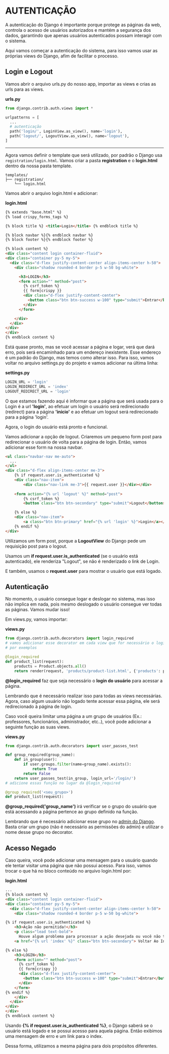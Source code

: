 # AUTENTICAÇÃO 
A autenticação do Django é importante porque protege as páginas da web, controla o acesso de usuários autorizados e mantém a segurança dos dados, garantindo que apenas usuários autenticados possam interagir com o sistema.

Aqui vamos começar a autenticação do sistema, para isso vamos usar as próprias views do Django, afim de facilitar o processo.

## Login e Logout
Vamos abrir o arquivo urls.py do nosso app, importar as views e crias as urls para as views.

**urls.py**
```py
from django.contrib.auth.views import *

urlpatterns = [
  ...
  # autenticação
  path('login/', LoginView.as_view(), name='login'),
  path('logout/', LogoutView.as_view(), name='logout'),
]
```
---
Agora vamos definir o template que será utilizado, por padrão o Django usa `registration/login.html`. Vamos criar a pasta **registration** e o **login.html** dentro da nossa pasta template.
```
templates/
├── registration/
    └── login.html
```
Vamos abrir o arquivo login.html e adicionar:

**login.html**
```html
{% extends "base.html" %}
{% load crispy_forms_tags %}

{% block title %} <title>Login</title> {% endblock title %}

{% block navbar %}{% endblock navbar %}
{% block footer %}{% endblock footer %}

{% block content %}
<div class="content login container-fluid">
<div class="container py-5 my-5">
  <div class="d-flex justify-content-center align-items-center h-50">
    <div class="shadow rounded-4 border p-5 w-50 bg-white">

      <h3>LOGIN</h3>
      <form action="" method="post">
        {% csrf_token %}
        {{ form|crispy }}
        <div class="d-flex justify-content-center">
          <button class="btn btn-success w-100" type="submit">Entrar</button>
        </div>
      </form>

    </div>
  </div>
</div>
</div>
{% endblock content %}
```
Está quase pronto, mas se você acessar a página e logar, verá que dará erro, pois será encaminhado para um endereço inexistente. Esse endereço é um padrão do Django, mas temos como alterar isso. Para isso, vamos voltar no arquivo settings.py do projeto e vamos adicionar na última linha:

**settings.py**
```py
LOGIN_URL = 'login'
LOGIN_REDIRECT_URL = 'index'
LOGOUT_REDIRECT_URL = 'login'
```
O que estamos fazendo aqui é informar que a página que será usada para o Login é a url **'login'**, ao efetuar um login o usuário será redirecionado (redirect) para a página **'início'** e ao efetuar um logout será redirecionado para a página 'login'. 

Agora, o login do usuário está pronto e funcional.

Vamos adicionar a opção de logout. Criaremos um pequeno form post para redirecionar o usuário de volta para a página de login. Então, vamos adicionar esse form na nossa navbar.
```html
<ul class="navbar-nav me-auto">
  ...
</ul> 
<div class="d-flex align-items-center me-3">
    {% if request.user.is_authenticated %}
    <div class="nav-item">
        <div class="nav-link me-3">{{ request.user }}</div></div>
        
    <form action="{% url 'logout' %}" method="post">
        {% csrf_token %}
        <button class="btn btn-secondary" type="submit">Logout</button></form>

    {% else %}
    <div class="nav-item">
        <a class="btn btn-primary" href="{% url 'login' %}">Login</a></div>
    {% endif %}
</div>
```
Utilizamos um form post, porque a **LogoutView** do Django pede um requisição post para o logout.

Usamos um **if request.user.is_authenticated** (se o usuário está autenticado), ele renderiza "Logout", se não é renderizado o link de Login.

E também, usamos o **request.user** para mostrar o usuário que está logado.

## Autenticação
No momento, o usuário consegue logar e deslogar no sistema, mas isso não implica em nada, pois mesmo deslogado o usuário consegue ver todas as páginas. Vamos mudar isso! 

Em views.py, vamos importar:

**views.py**
```py
from django.contrib.auth.decorators import login_required
# vamos adicionar esse decorator em cada view que for necessário o login
# por exemplos

@login_required
def product_list(request):
    products = Product.objects.all()
    return render(request, 'products/product-list.html', {'products': products})

```
**@login_required** faz que seja necessário o **login do usuário** para acessar a página.

Lembrando que é necessário realizar isso para todas as views necessárias. Agora, caso algum usuário não logado tente acessar essa página, ele será redirecionado à página de login.

Caso você queira limitar uma página a um grupo de usuários (Ex.: professores, funcionários, administrador, etc..), você pode adicionar a seguinte função as suas views.

**views.py**
```py
from django.contrib.auth.decorators import user_passes_test

def group_required(group_name):
    def in_group(user):
        if user.groups.filter(name=group_name).exists():
            return True
        return False
    return user_passes_test(in_group, login_url='/login/')
# adicione essas função no lugar da @login_required

@group_required('<seu_grupo>')
def product_list(request):
```
**@group_required('group_name')** irá verificar se o grupo do usuário que está acessando a página pertence ao grupo definido na função. 

Lembrando que é necessário adicionar esse grupo no [admin do Django](http://localhost:8000/admin). Basta criar um grupo (não é necessário as permissões do admin) e utilizar o nome desse grupo no decorator.

## Acesso Negado
Caso queira, você pode adicionar uma mensagem para o usuário quando ele tentar visitar uma página que não possui acesso. Para isso, vamos trocar o que há no bloco conteúdo no arquivo login.html por:

**login.html**
```html
...
{% block content %}
<div class="content login container-fluid">
<div class="container py-5 my-5">
  <div class="d-flex justify-content-center align-items-center h-50">
    <div class="shadow rounded-4 border p-5 w-50 bg-white">

{% if request.user.is_authenticated %}
    <h3>Ação não permitida!</h3>
    <p class="lead text-bold">
      Houve algum problema para processar a ação desejada ou você não tem permissão.</p>
    <a href="{% url 'index' %}" class="btn btn-secondary"> Voltar Ao Início</a>

{% else %}
    <h3>LOGIN</h3>
    <form action="" method="post">
      {% csrf_token %}
      {{ form|crispy }}
      <div class="d-flex justify-content-center">
        <button class="btn btn-success w-100" type="submit">Entrar</button>
      </div>
    </form>
{% endif %}
    </div>
  </div>
</div>
</div>
{% endblock content %}
```
Usando **{% if request.user.is_authenticated %}**, o Django saberá se o usuário está logado e se possui acesso para aquela página. Então exibimos uma mensagem de erro e um link para o index.

Dessa forma, utilizamos a mesma página para dois propósitos diferentes.

